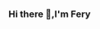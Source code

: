 ### Hi there 👋,I'm Fery 

<!--
Hello I am an Beginner web developer and informatics engineering student. I focus on the field of web developer

Here are some ideas to get you started:

## Tools
<img src="https://img.icons8.com/color/48/000000/visual-studio.png"/>

- 🔭 I’m currently working on ...
- 🌱 I’m currently learning ...
- 👯 I’m looking to collaborate on ...
- 🤔 I’m looking for help with ...
- 💬 Ask me about ...
- 📫 How to reach me: ...
- 😄 Pronouns: ...
- ⚡ Fun fact: ...
-->

